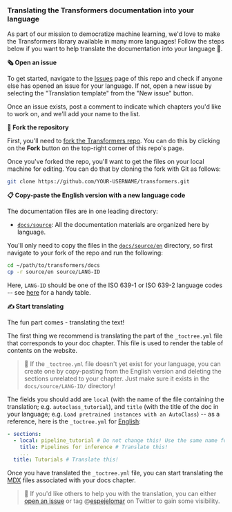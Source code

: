 ### Translating the Transformers documentation into your language

As part of our mission to democratize machine learning, we'd love to make the Transformers library available in many more languages! Follow the steps below if you want to help translate the documentation into your language 🙏.

**🗞️ Open an issue**

To get started, navigate to the [Issues](https://github.com/huggingface/transformers/issues) page of this repo and check if anyone else has opened an issue for your language. If not, open a new issue by selecting the "Translation template" from the "New issue" button.

Once an issue exists, post a comment to indicate which chapters you'd like to work on, and we'll add your name to the list.


**🍴 Fork the repository**

First, you'll need to [fork the Transformers repo](https://docs.github.com/en/get-started/quickstart/fork-a-repo). You can do this by clicking on the **Fork** button on the top-right corner of this repo's page.

Once you've forked the repo, you'll want to get the files on your local machine for editing. You can do that by cloning the fork with Git as follows:

```bash
git clone https://github.com/YOUR-USERNAME/transformers.git
```

**📋 Copy-paste the English version with a new language code**

The documentation files are in one leading directory:

- [`docs/source`](https://github.com/huggingface/transformers/tree/main/docs/source): All the documentation materials are organized here by language.

You'll only need to copy the files in the [`docs/source/en`](https://github.com/huggingface/transformers/tree/main/docs/source/en) directory, so first navigate to your fork of the repo and run the following:

```bash
cd ~/path/to/transformers/docs
cp -r source/en source/LANG-ID
```

Here, `LANG-ID` should be one of the ISO 639-1 or ISO 639-2 language codes -- see [here](https://www.loc.gov/standards/iso639-2/php/code_list.php) for a handy table.

**✍️ Start translating**

The fun part comes - translating the text!

The first thing we recommend is translating the part of the `_toctree.yml` file that corresponds to your doc chapter. This file is used to render the table of contents on the website. 

> 🙋 If the `_toctree.yml` file doesn't yet exist for your language, you can create one by copy-pasting from the English version and deleting the sections unrelated to your chapter. Just make sure it exists in the `docs/source/LANG-ID/` directory!

The fields you should add are `local` (with the name of the file containing the translation; e.g. `autoclass_tutorial`), and `title` (with the title of the doc in your language; e.g. `Load pretrained instances with an AutoClass`) -- as a reference, here is the `_toctree.yml` for [English](https://github.com/huggingface/transformers/blob/main/docs/source/en/_toctree.yml):

```yaml
- sections:
  - local: pipeline_tutorial # Do not change this! Use the same name for your .md file
    title: Pipelines for inference # Translate this!
    ...
  title: Tutorials # Translate this!
```

Once you have translated the `_toctree.yml` file, you can start translating the [MDX](https://mdxjs.com/) files associated with your docs chapter.

> 🙋 If you'd like others to help you with the translation, you can either [open an issue](https://github.com/huggingface/transformers/issues) or tag @[espejelomar](https://twitter.com/espejelomar)
 on Twitter to gain some visibility.